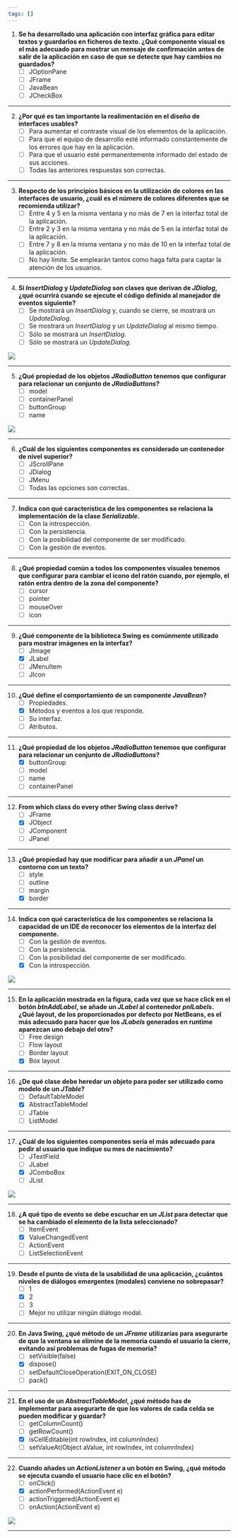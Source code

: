 ```yaml
---
tags: []
---
```

1. **Se ha desarrollado una aplicación con interfaz gráfica para editar textos y guardarlos en ficheros de texto. ¿Qué componente visual es el más adecuado para mostrar un mensaje de confirmación antes de salir de la aplicación en caso de que se detecte que hay cambios no guardados?**  
   - [ ] JOptionPane
   - [ ] JFrame  
   - [ ] JavaBean  
   - [ ] JCheckBox
---
2. **¿Por qué es tan importante la realimentación en el diseño de interfaces usables?**  
   - [ ] Para aumentar el contraste visual de los elementos de la aplicación.  
   - [ ] Para que el equipo de desarrollo esté informado constantemente de los errores que hay en la aplicación.  
   - [ ] Para que el usuario esté permanentemente informado del estado de sus acciones.  
   - [ ] Todas las anteriores respuestas son correctas.  
---
3. **Respecto de los principios básicos en la utilización de colores en las interfaces de usuario, ¿cuál es el número de colores diferentes que se recomienda utilizar?**  
   - [ ] Entre 4 y 5 en la misma ventana y no más de 7 en la interfaz total de la aplicación.  
   - [ ] Entre 2 y 3 en la misma ventana y no más de 5 en la interfaz total de la aplicación.  
   - [ ] Entre 7 y 8 en la misma ventana y no más de 10 en la interfaz total de la aplicación.  
   - [ ] No hay límite. Se emplearán tantos como haga falta para captar la atención de los usuarios.  
---
4. **Si _InsertDialog_ y _UpdateDialog_ son clases que derivan de _JDialog_, ¿qué ocurrirá cuando se ejecute el código definido al manejador de eventos siguiente?**  
   - [ ] Se mostrará un _InsertDialog_ y, cuando se cierre, se mostrará un _UpdateDialog_.  
   - [ ] Se mostrará un _InsertDialog_ y un _UpdateDialog_ al mismo tiempo.  
   - [ ] Sólo se mostrará un _InsertDialog_.  
   - [ ] Sólo se mostrará un _UpdateDialog_.  
   
![](https://lh7-rt.googleusercontent.com/docsz/AD_4nXe1aJaye0VhIofk4gBWERlB1I6L5rsomvMOkdEGYRChFiQYMhr7LLxtvsSBiuWneMFpVRboO4bX4irmVCZvk-kzIOMMnT4ElKC5C9xhAt1G0TUgV7ahZvYCsEghLCJyBmczLBF6cw?key=cho-CvbAJAuIuyrVHFd1avmx)

---
5. **¿Qué propiedad de los objetos _JRadioButton_ tenemos que configurar para relacionar un conjunto de _JRadioButtons_?**  
   - [ ] model  
   - [ ] containerPanel  
   - [ ] buttonGroup  
   - [ ] name  

![](https://lh7-rt.googleusercontent.com/docsz/AD_4nXdIEMOUcECIDxTx7oiSuwpdIHCt5gFcxhgMeRkH-PzQvfDkLL1gAJ84clOwRVNS1-WLlxzxnnUoREH8OzqlwEh2ppp9l7YAKoCy4NULJMTe-ShNk4eMpcxXPoWOJWIbOplYzKFv?key=cho-CvbAJAuIuyrVHFd1avmx)

---
6. **¿Cuál de los siguientes componentes es considerado un contenedor de nivel superior?**  
   - [ ] JScrollPane  
   - [ ] JDialog  
   - [ ] JMenu  
   - [ ] Todas las opciones son correctas.  
---
7. **Indica con qué característica de los componentes se relaciona la implementación de la clase _Serializable_.**  
   - [ ] Con la introspección.  
   - [ ] Con la persistencia.  
   - [ ] Con la posibilidad del componente de ser modificado.  
   - [ ] Con la gestión de eventos.  
---
8. **¿Qué propiedad común a todos los componentes visuales tenemos que configurar para cambiar el icono del ratón cuando, por ejemplo, el ratón entra dentro de la zona del componente?**  
   - [ ] cursor  
   - [ ] pointer  
   - [ ] mouseOver  
   - [ ] icon  
---
9. **¿Qué componente de la biblioteca Swing es comúnmente utilizado para mostrar imágenes en la interfaz?**  
   - [ ] JImage  
   - [x] JLabel  
   - [ ] JMenuItem  
   - [ ] JIcon  
---
10. **¿Qué define el comportamiento de un componente _JavaBean_?**  
    - [ ] Propiedades.  
    - [x] Métodos y eventos a los que responde.  
    - [ ] Su interfaz.  
    - [ ] Atributos.  
---
11. **¿Qué propiedad de los objetos _JRadioButton_ tenemos que configurar para relacionar un conjunto de _JRadioButtons_?**  
    - [x] buttonGroup  
    - [ ] model  
    - [ ] name  
    - [ ] containerPanel  
---
12. **From which class do every other Swing class derive?**  
    - [ ] JFrame  
    - [x] JObject  
    - [ ] JComponent  
    - [ ] JPanel  
---
13. **¿Qué propiedad hay que modificar para añadir a un _JPanel_ un contorno con un texto?**  
    - [ ] style  
    - [ ] outline  
    - [ ] margin  
    - [x] border  
---
14. **Indica con qué característica de los componentes se relaciona la capacidad de un IDE de reconocer los elementos de la interfaz del componente.**  
    - [ ] Con la gestión de eventos.  
    - [ ] Con la persistencia.  
    - [ ] Con la posibilidad del componente de ser modificado.  
    - [x] Con la introspección.  

**![](https://lh7-rt.googleusercontent.com/docsz/AD_4nXdpzXAYysym78JcJk77juoZ_9hjQkCw2FaABD-wbLWIVPriOkfpKIYTeFLEdJ5GRwRglG2hFVS0g588_Wlb6LtrdVOO1XTNi12J9Lqo80-ujj3gPjE9YOrQNV4siAc3BvEOrhC2lQ?key=cho-CvbAJAuIuyrVHFd1avmx)**

---
15. **En la aplicación mostrada en la figura, cada vez que se hace click en el botón _btnAddLabel_, se añade un _JLabel_ al contenedor _pnlLabels_. ¿Qué layout, de los proporcionados por defecto por NetBeans, es el más adecuado para hacer que los _JLabels_ generados en runtime aparezcan uno debajo del otro?**  
    - [ ] Free design  
    - [ ] Flow layout  
    - [ ] Border layout  
    - [x] Box layout  
---
16. **¿De qué clase debe heredar un objeto para poder ser utilizado como modelo de un _JTable_?**  
    - [ ] DefaultTableModel  
    - [x] AbstractTableModel  
    - [ ] JTable  
    - [ ] ListModel  
---
17. **¿Cuál de los siguientes componentes sería el más adecuado para pedir al usuario que indique su mes de nacimiento?**  
    - [ ] JTextField  
    - [ ] JLabel  
    - [x] JComboBox  
    - [ ] JList 

![](https://lh7-rt.googleusercontent.com/docsz/AD_4nXcaIAyL040AkviDZP_PUkCn6Nw-26HNCu26GXVfWtU56qOIJudN2s8YOr-7RePUC36EivXPal24btnfDo6aDZtMqWzpGXLmlVH5gWI048WNfeStcpeUjlm9LNyRSMDUlhaRyFX9qg?key=cho-CvbAJAuIuyrVHFd1avmx)

---
18. **¿A qué tipo de evento se debe escuchar en un _JList_ para detectar que se ha cambiado el elemento de la lista seleccionado?**  
    - [ ] ItemEvent  
    - [x] ValueChangedEvent  
    - [ ] ActionEvent  
    - [ ] ListSelectionEvent  
---
19. **Desde el punto de vista de la usabilidad de una aplicación, ¿cuántos niveles de diálogos emergentes (modales) conviene no sobrepasar?**  
    - [ ] 1  
    - [x] 2  
    - [ ] 3  
    - [ ] Mejor no utilizar ningún diálogo modal.  
---
20. **En Java Swing, ¿qué método de un _JFrame_ utilizarías para asegurarte de que la ventana se elimine de la memoria cuando el usuario la cierre, evitando así problemas de fugas de memoria?**  
    - [ ] setVisible(false)  
    - [x] dispose()  
    - [ ] setDefaultCloseOperation(EXIT_ON_CLOSE)  
    - [ ] pack()  
---
21. **En el uso de un _AbstractTableModel_, ¿qué método has de implementar para asegurarte de que los valores de cada celda se pueden modificar y guardar?**  
    - [ ] getColumnCount()  
    - [ ] getRowCount()  
    - [x] isCellEditable(int rowIndex, int columnIndex)  
    - [ ] setValueAt(Object aValue, int rowIndex, int columnIndex)  
---
22. **Cuando añades un _ActionListener_ a un botón en Swing, ¿qué método se ejecuta cuando el usuario hace clic en el botón?**  
    - [ ] onClick()  
    - [x] actionPerformed(ActionEvent e)  
    - [ ] actionTriggered(ActionEvent e)  
    - [ ] onAction(ActionEvent e)  

**![](https://lh7-rt.googleusercontent.com/docsz/AD_4nXd41yBBzsNgE5DWVvTYNDV5t-g86xRWY1xHAyyWu0B_3lSp1p4sutnHXqtVq3eYsCRh83DtMqmqmu2xWqiXxxsmlgGf5ksRVF6Nd3uFKaBlrv37SV_IyxcLP33_ukRJt0lmBUuxeg?key=cho-CvbAJAuIuyrVHFd1avmx)**

---

